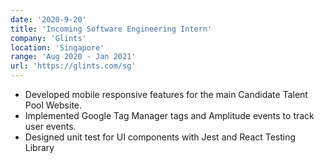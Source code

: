 ```yaml
---
date: '2020-9-20'
title: 'Incoming Software Engineering Intern'
company: 'Glints'
location: 'Singapore'
range: 'Aug 2020 - Jan 2021'
url: 'https://glints.com/sg'
---
```


- Developed mobile responsive features for the main Candidate Talent Pool Website.
- Implemented Google Tag Manager tags and Amplitude events to track user events.
- Designed unit test for UI components with Jest and React Testing Library
